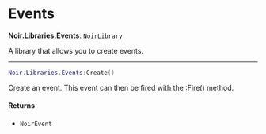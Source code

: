 # Events

**Noir.Libraries.Events**: `NoirLibrary`

A library that allows you to create events.

***

```lua
Noir.Libraries.Events:Create()
```

Create an event. This event can then be fired with the :Fire() method.

#### Returns

* `NoirEvent`
